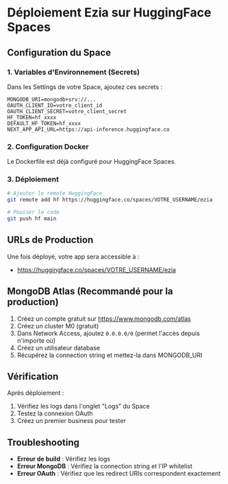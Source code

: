 # Déploiement Ezia sur HuggingFace Spaces

## Configuration du Space

### 1. Variables d'Environnement (Secrets)

Dans les Settings de votre Space, ajoutez ces secrets :

```
MONGODB_URI=mongodb+srv://...
OAUTH_CLIENT_ID=votre_client_id
OAUTH_CLIENT_SECRET=votre_client_secret
HF_TOKEN=hf_xxxx
DEFAULT_HF_TOKEN=hf_xxxx
NEXT_APP_API_URL=https://api-inference.huggingface.co
```

### 2. Configuration Docker

Le Dockerfile est déjà configuré pour HuggingFace Spaces.

### 3. Déploiement

```bash
# Ajouter le remote HuggingFace
git remote add hf https://huggingface.co/spaces/VOTRE_USERNAME/ezia

# Pousser le code
git push hf main
```

## URLs de Production

Une fois déployé, votre app sera accessible à :
- https://huggingface.co/spaces/VOTRE_USERNAME/ezia

## MongoDB Atlas (Recommandé pour la production)

1. Créez un compte gratuit sur https://www.mongodb.com/atlas
2. Créez un cluster M0 (gratuit)
3. Dans Network Access, ajoutez `0.0.0.0/0` (permet l'accès depuis n'importe où)
4. Créez un utilisateur database
5. Récupérez la connection string et mettez-la dans MONGODB_URI

## Vérification

Après déploiement :
1. Vérifiez les logs dans l'onglet "Logs" du Space
2. Testez la connexion OAuth
3. Créez un premier business pour tester

## Troubleshooting

- **Erreur de build** : Vérifiez les logs
- **Erreur MongoDB** : Vérifiez la connection string et l'IP whitelist
- **Erreur OAuth** : Vérifiez que les redirect URIs correspondent exactement